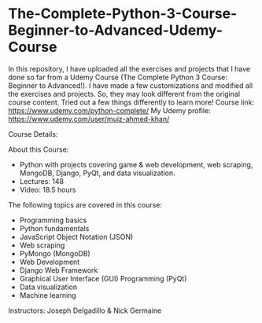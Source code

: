# The-Complete-Python-3-Course-Beginner-to-Advanced-Udemy-Course

In this repository, I have uploaded all the exercises and projects that I have done so far from a Udemy Course (The Complete Python 3 Course: Beginner to Advanced!). I have made a few customizations and modified all the exercises and projects. So, they may look different from the original course content. Tried out a few things differently to learn more!
Course link: https://www.udemy.com/python-complete/
My Udemy profile:  https://www.udemy.com/user/muiz-ahmed-khan/

Course Details:

About this Course: 
- Python with projects covering game & web development, web scraping, MongoDB, Django, PyQt, and data visualization.
- Lectures: 148
- Video: 18.5 hours

The following topics are covered in this course:

- Programming basics
- Python fundamentals
- JavaScript Object Notation (JSON)
- Web scraping
- PyMongo (MongoDB)
- Web Development
- Django Web Framework
- Graphical User Interface (GUI) Programming (PyQt)
- Data visualization
- Machine learning

Instructors: Joseph Delgadillo & Nick Germaine

